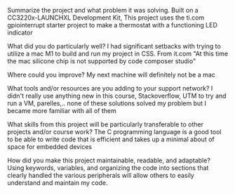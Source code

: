 Summarize the project and what problem it was solving.
Built on a CC3220x-LAUNCHXL Development Kit, This project uses the ti.com gpiointerrupt starter project to make a thermostat with a functioning LED indicator

What did you do particularly well?
I had significant setbacks with trying to utilize a mac M1 to build and run my project in CSS. From it.com "At this time the mac 
silicone chip is not supported by code composer studio"

Where could you improve?
My next machine will definitely not be a mac

What tools and/or resources are you adding to your support network?
I didn't really use anything new in this course, Stackoverflow, UTM to try and run a VM, parelles,.. none of these solutions solved my problem
but I became more familiar with all of them

What skills from this project will be particularly transferable to other projects and/or course work?
The C programming language is a good tool to be able to write code that is efficient and takes up a minimal about of space for 
embedded devices

How did you make this project maintainable, readable, and adaptable?
Using keywords, variables, and organizing the code into sections that clearly handled the various 
peripherals will allow others to easily understand and maintain my code.
